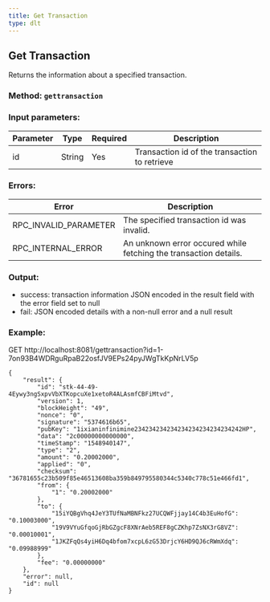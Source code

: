 ```yaml
---
title: Get Transaction
type: dlt
---
```

## Get Transaction
Returns the information about a specified transaction.
### Method: `gettransaction`
### Input parameters:

| Parameter | Type | Required | Description |
| --- | --- | --- | --- |
| id | String | Yes | Transaction id of the transaction to retrieve |

### Errors:

| Error | Description |
| --- | --- |
| RPC_INVALID_PARAMETER | The specified transaction id was invalid. |
| RPC_INTERNAL_ERROR | An unknown error occured while fetching the transaction details. |

### Output:
- success: transaction information JSON encoded in the result field with the error field set to null
- fail: JSON encoded details with a non-null error and a null result

### Example:
GET http://localhost:8081/gettransaction?id=1-7on93B4WDRguRpaB22osfJV9EPs24pyJWgTkKpNrLV5p
```
{
	"result": { 
		"id": "stk-44-49-4Eywy3ngSxpvVbXTKopcuXe1xetoR4ALAsmfCBFiMtvd",
		"version": 1,
		"blockHeight": "49",
		"nonce": "0",
		"signature": "5374616b65",
		"pubKey": "1ixianinfinimine234234234234234234234234234242HP",
		"data": "2c00000000000000",
		"timeStamp": "1548940147",
		"type": "2",
		"amount": "0.20002000",
		"applied": "0",
		"checksum": "36781655c23b509f85e46513608ba359b849795580344c5340c778c51e466fd1",
		"from": {
			"1": "0.20002000"
		},
		"to": {
			"15iYQBgVhq4JeY3TUfNaMBNFkz27UCQWFjjay14C4b3EuHofG": "0.10003000",
			"19V9VYuGfqoGjRbGZgcF8XNrAeb5REF8gCZKhp7ZsNX3rG8VZ": "0.00010001",
			"1JKZFqQs4yiH6Dq4bfom7xcpL6zG53DrjcY6HD9QJ6cRWmXdq": "0.09988999"
		},
		"fee": "0.00000000"
	},
	"error": null,
	"id": null
}
```
